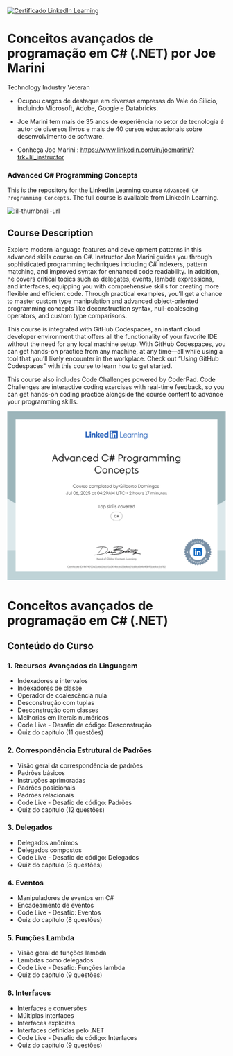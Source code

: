[![Certificado LinkedIn Learning](https://img.shields.io/badge/LinkedIn%20Learning-C%23%20Avançado-blue?logo=linkedin&style=for-the-badge)](https://www.linkedin.com/learning/)

# Conceitos avançados de programação em C# (.NET) por Joe Marini
Technology Industry Veteran

- Ocupou cargos de destaque em diversas empresas do Vale do Silício, incluindo Microsoft, Adobe, Google e Databricks.

- Joe Marini tem mais de 35 anos de experiência no setor de tecnologia é autor de diversos livros e mais de 40 cursos educacionais sobre desenvolvimento de software.

- Conheça Joe Marini : https://www.linkedin.com/in/joemarini/?trk=lil_instructor

### Advanced C# Programming Concepts
This is the repository for the LinkedIn Learning course `Advanced C# Programming Concepts`. The full course is available from LinkedIn Learning.

![lil-thumbnail-url]

## Course Description

<p>Explore modern language features and development patterns in this advanced skills course on C#. Instructor Joe Marini guides you through sophisticated programming techniques including C# indexers, pattern matching, and improved syntax for enhanced code readability. In addition, he covers critical topics such as delegates, events, lambda expressions, and interfaces, equipping you with comprehensive skills for creating more flexible and efficient code. Through practical examples, you’ll get a chance to master custom type manipulation and advanced object-oriented programming concepts like deconstruction syntax, null-coalescing operators, and custom type comparisons.</p><p>This course is integrated with GitHub Codespaces, an instant cloud developer environment that offers all the functionality of your favorite IDE without the need for any local machine setup. With GitHub Codespaces, you can get hands-on practice from any machine, at any time—all while using a tool that you’ll likely encounter in the workplace. Check out “Using GitHub Codespaces" with this course to learn how to get started.</p><p>This course also includes Code Challenges powered by CoderPad. Code Challenges are interactive coding exercises with real-time feedback, so you can get hands-on coding practice alongside the course content to advance your programming skills.</p>


[0]: # (Replace these placeholder URLs with actual course URLs)

[lil-course-url]: https://www.linkedin.com/learning/advanced-c-sharp-programming-concepts
[lil-thumbnail-url]: https://media.licdn.com/dms/image/v2/D4E0DAQEAwibW5-phug/learning-public-crop_675_1200/B4EZdCHJEiHQAk-/0/1749160858554?e=2147483647&v=beta&t=Z2_SIdNFNvT28MoXjnWKAxG-0xtnYZPzI0gZXY1n6V4


<img src="Assets/certificate.png" width="1000" alt="Logo do Projeto">

# Conceitos avançados de programação em C# (.NET)

## Conteúdo do Curso

### 1. Recursos Avançados da Linguagem

- Indexadores e intervalos 
- Indexadores de classe 
- Operador de coalescência nula 
- Desconstrução com tuplas 
- Desconstrução com classes 
- Melhorias em literais numéricos 
- Code Live - Desafio de código: Desconstrução
- Quiz do capítulo (11 questões)

### 2. Correspondência Estrutural de Padrões 

- Visão geral da correspondência de padrões
- Padrões básicos
- Instruções aprimoradas
- Padrões posicionais
- Padrões relacionais
- Code Live - Desafio de código: Padrões
- Quiz do capítulo (12 questões)

### 3. Delegados

- Delegados anônimos
- Delegados compostos
- Code Live - Desafio de código: Delegados
- Quiz do capítulo (8 questões)

### 4. Eventos

- Manipuladores de eventos em C#
- Encadeamento de eventos
- Code Live - Desafio: Eventos
- Quiz do capítulo (8 questões)

### 5. Funções Lambda

- Visão geral de funções lambda
- Lambdas como delegados
- Code Live - Desafio: Funções lambda
- Quiz do capítulo (9 questões)

### 6. Interfaces

- Interfaces e conversões
- Múltiplas interfaces
- Interfaces explícitas
- Interfaces definidas pelo .NET
- Code Live - Desafio de código: Interfaces
- Quiz do capítulo (9 questões)

